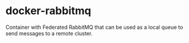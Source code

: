 # docker-rabbitmq
Container with Federated RabbitMQ that can be used as a local queue to send messages to a remote cluster.
